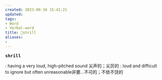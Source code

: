 ```yaml
---
created: 2023-08-16 15:41:21
updated: 
tags: 
- Word
- Verbal-word
title: 🚩shrill
aliases:
- 
---
```


<pre><strong>shrill</strong></pre>
: having a very loud, high-pitched sound 尖声的；尖厉的
: loud and difficult to ignore but often unreasonable非要…不可的；不依不饶的